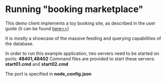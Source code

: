 ﻿Running "booking marketplace"
==============================================

This demo client implements a toy booking site, as described in the user guide (it can be found [here>>](https://github.com/usinesoft/Cachalot/blob/master/Doc/CachalotUserGuide.pdf))

It is mostly a showcase of the massive feeding and querying capabilities of the database.

In order to run this example application, two servers need to be started on ports: **48401,48402**
Command files are provided to start these servers: **start01.cmd** and **start02.cmd**

The port is specified in **node_config.json**

